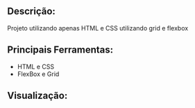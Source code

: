 ## Descrição:
Projeto utilizando apenas HTML e CSS utilizando grid e flexbox

## Principais Ferramentas:
* HTML e CSS
* FlexBox e Grid

## Visualização: